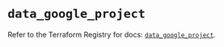 # `data_google_project`

Refer to the Terraform Registry for docs: [`data_google_project`](https://registry.terraform.io/providers/hashicorp/google/6.2.0/docs/data-sources/project).
